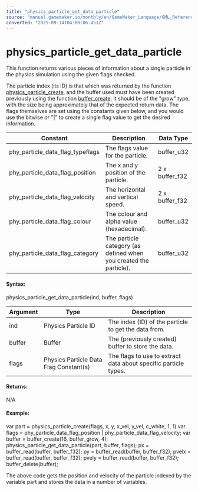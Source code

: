 ```yaml
---
title: "physics_particle_get_data_particle"
source: "manual.gamemaker.io/monthly/en/GameMaker_Language/GML_Reference/Physics/Soft_Body_Particles/physics_particle_get_data_particle.htm"
converted: "2025-09-14T04:00:06.451Z"
---
```


# physics\_particle\_get\_data\_particle

This function returns various pieces of information about a single particle in the physics simulation using the given flags checked.

The particle index (its ID) is that which was returned by the function [physics\_particle\_create](physics_particle_create.md), and the buffer used must have been created previously using the function [buffer\_create](../../Buffers/buffer_create.md). It should be of the "grow" type, with the size being approximately that of the expected return data. The flags themselves are set using the constants given below, and you would use the bitwise _or_ "|" to create a single flag value to get the desired information.

| Constant | Description | Data Type |
| --- | --- | --- |
| phy_particle_data_flag_typeflags | The flags value for the particle. | buffer_u32 |
| phy_particle_data_flag_position | The x and y position of the particle. | 2 x buffer_f32 |
| phy_particle_data_flag_velocity | The horizontal and vertical speed. | 2 x buffer_f32 |
| phy_particle_data_flag_colour | The colour and alpha value (hexadecimal). | buffer_u32 |
| phy_particle_data_flag_category | The particle category (as defined when you created the particle). | buffer_u32 |

#### Syntax:

physics\_particle\_get\_data\_particle(ind, buffer, flags)

| Argument | Type | Description |
| --- | --- | --- |
| ind | Physics Particle ID | The index (ID) of the particle to get the data from. |
| buffer | Buffer | The (previously created) buffer to store the data. |
| flags | Physics Particle Data Flag Constant(s) | The flags to use to extract data about specific particle types. |

#### Returns:

N/A

#### Example:

var part = physics\_particle\_create(flags, x, y, x\_vel, y\_vel, c\_white, 1, 1)
var flags = phy\_particle\_data\_flag\_position | phy\_particle\_data\_flag\_velocity;
var buffer = buffer\_create(16, buffer\_grow, 4);
physics\_particle\_get\_data\_particle(part, buffer, flags);
px = buffer\_read(buffer, buffer\_f32);
py = buffer\_read(buffer, buffer\_f32);
pvelx = buffer\_read(buffer, buffer\_f32);
pvely = buffer\_read(buffer, buffer\_f32);
buffer\_delete(buffer);

The above code gets the position and velocity of the particle indexed by the variable part and stores the data in a number of variables.